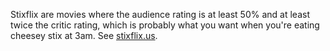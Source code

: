 Stixflix are movies where the audience rating is at least 50% and at least twice the critic rating, which is probably what you want when you're eating cheesey stix at 3am. See [stixflix.us](stixflix.us).
